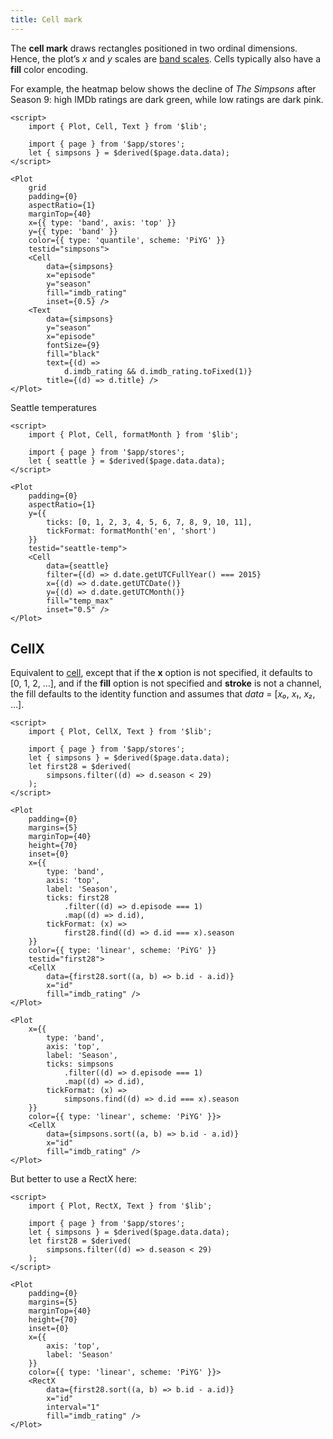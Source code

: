 ```yaml
---
title: Cell mark
---
```


The **cell mark** draws rectangles positioned in two ordinal dimensions. Hence, the plot’s _x_ and _y_ scales are [band scales](https://observablehq.com/plot/features/scales). Cells typically also have a **fill** color encoding.

For example, the heatmap below shows the decline of _The Simpsons_ after Season 9: high IMDb ratings are dark green, while low ratings are dark pink.

```svelte live
<script>
    import { Plot, Cell, Text } from '$lib';

    import { page } from '$app/stores';
    let { simpsons } = $derived($page.data.data);
</script>

<Plot
    grid
    padding={0}
    aspectRatio={1}
    marginTop={40}
    x={{ type: 'band', axis: 'top' }}
    y={{ type: 'band' }}
    color={{ type: 'quantile', scheme: 'PiYG' }}
    testid="simpsons">
    <Cell
        data={simpsons}
        x="episode"
        y="season"
        fill="imdb_rating"
        inset={0.5} />
    <Text
        data={simpsons}
        y="season"
        x="episode"
        fontSize={9}
        fill="black"
        text={(d) =>
            d.imdb_rating && d.imdb_rating.toFixed(1)}
        title={(d) => d.title} />
</Plot>
```

Seattle temperatures

```svelte live
<script>
    import { Plot, Cell, formatMonth } from '$lib';

    import { page } from '$app/stores';
    let { seattle } = $derived($page.data.data);
</script>

<Plot
    padding={0}
    aspectRatio={1}
    y={{
        ticks: [0, 1, 2, 3, 4, 5, 6, 7, 8, 9, 10, 11],
        tickFormat: formatMonth('en', 'short')
    }}
    testid="seattle-temp">
    <Cell
        data={seattle}
        filter={(d) => d.date.getUTCFullYear() === 2015}
        x={(d) => d.date.getUTCDate()}
        y={(d) => d.date.getUTCMonth()}
        fill="temp_max"
        inset="0.5" />
</Plot>
```

## CellX

Equivalent to [cell](/marks/cell#Cell), except that if the **x** option is not specified, it defaults to \[0, 1, 2, …\], and if the **fill** option is not specified and **stroke** is not a channel, the fill defaults to the identity function and assumes that _data_ = \[_x₀_, _x₁_, _x₂_, …\].

```svelte live
<script>
    import { Plot, CellX, Text } from '$lib';

    import { page } from '$app/stores';
    let { simpsons } = $derived($page.data.data);
    let first28 = $derived(
        simpsons.filter((d) => d.season < 29)
    );
</script>

<Plot
    padding={0}
    margins={5}
    marginTop={40}
    height={70}
    inset={0}
    x={{
        type: 'band',
        axis: 'top',
        label: 'Season',
        ticks: first28
            .filter((d) => d.episode === 1)
            .map((d) => d.id),
        tickFormat: (x) =>
            first28.find((d) => d.id === x).season
    }}
    color={{ type: 'linear', scheme: 'PiYG' }}
    testid="first28">
    <CellX
        data={first28.sort((a, b) => b.id - a.id)}
        x="id"
        fill="imdb_rating" />
</Plot>
```

```svelte
<Plot
    x={{
        type: 'band',
        axis: 'top',
        label: 'Season',
        ticks: simpsons
            .filter((d) => d.episode === 1)
            .map((d) => d.id),
        tickFormat: (x) =>
            simpsons.find((d) => d.id === x).season
    }}
    color={{ type: 'linear', scheme: 'PiYG' }}>
    <CellX
        data={simpsons.sort((a, b) => b.id - a.id)}
        x="id"
        fill="imdb_rating" />
</Plot>
```

But better to use a RectX here:

```svelte --live
<script>
    import { Plot, RectX, Text } from '$lib';

    import { page } from '$app/stores';
    let { simpsons } = $derived($page.data.data);
    let first28 = $derived(
        simpsons.filter((d) => d.season < 29)
    );
</script>

<Plot
    padding={0}
    margins={5}
    marginTop={40}
    height={70}
    inset={0}
    x={{
        axis: 'top',
        label: 'Season'
    }}
    color={{ type: 'linear', scheme: 'PiYG' }}>
    <RectX
        data={first28.sort((a, b) => b.id - a.id)}
        x="id"
        interval="1"
        fill="imdb_rating" />
</Plot>
```
